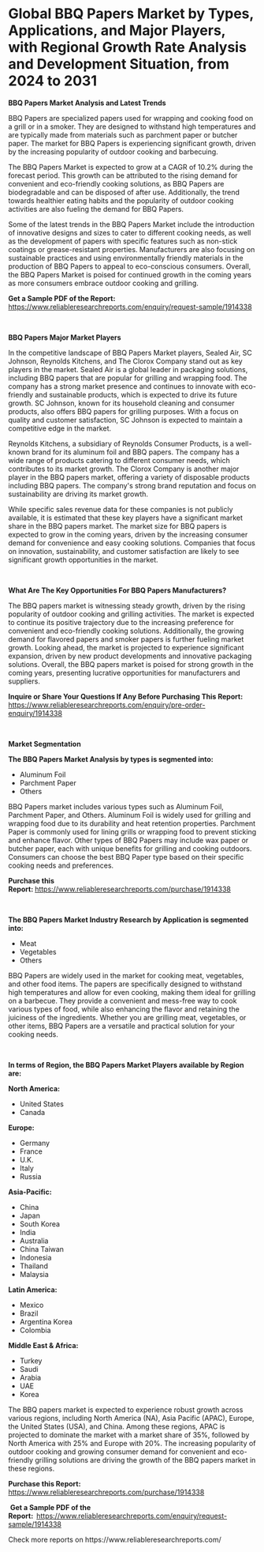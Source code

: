 <p><h1>Global BBQ Papers Market by Types, Applications, and Major Players, with Regional Growth Rate Analysis and Development Situation, from 2024 to 2031</h1></p><p><strong>BBQ Papers Market Analysis and Latest Trends</strong></p>
<p><p>BBQ Papers are specialized papers used for wrapping and cooking food on a grill or in a smoker. They are designed to withstand high temperatures and are typically made from materials such as parchment paper or butcher paper. The market for BBQ Papers is experiencing significant growth, driven by the increasing popularity of outdoor cooking and barbecuing.</p><p>The BBQ Papers Market is expected to grow at a CAGR of 10.2% during the forecast period. This growth can be attributed to the rising demand for convenient and eco-friendly cooking solutions, as BBQ Papers are biodegradable and can be disposed of after use. Additionally, the trend towards healthier eating habits and the popularity of outdoor cooking activities are also fueling the demand for BBQ Papers.</p><p>Some of the latest trends in the BBQ Papers Market include the introduction of innovative designs and sizes to cater to different cooking needs, as well as the development of papers with specific features such as non-stick coatings or grease-resistant properties. Manufacturers are also focusing on sustainable practices and using environmentally friendly materials in the production of BBQ Papers to appeal to eco-conscious consumers. Overall, the BBQ Papers Market is poised for continued growth in the coming years as more consumers embrace outdoor cooking and grilling.</p></p>
<p><strong>Get a Sample PDF of the Report:&nbsp;</strong> <a href="https://www.reliableresearchreports.com/enquiry/request-sample/1914338">https://www.reliableresearchreports.com/enquiry/request-sample/1914338</a></p>
<p>&nbsp;</p>
<p><strong>BBQ Papers Major Market Players</strong></p>
<p><p>In the competitive landscape of BBQ Papers Market players, Sealed Air, SC Johnson, Reynolds Kitchens, and The Clorox Company stand out as key players in the market. Sealed Air is a global leader in packaging solutions, including BBQ papers that are popular for grilling and wrapping food. The company has a strong market presence and continues to innovate with eco-friendly and sustainable products, which is expected to drive its future growth. SC Johnson, known for its household cleaning and consumer products, also offers BBQ papers for grilling purposes. With a focus on quality and customer satisfaction, SC Johnson is expected to maintain a competitive edge in the market.</p><p>Reynolds Kitchens, a subsidiary of Reynolds Consumer Products, is a well-known brand for its aluminum foil and BBQ papers. The company has a wide range of products catering to different consumer needs, which contributes to its market growth. The Clorox Company is another major player in the BBQ papers market, offering a variety of disposable products including BBQ papers. The company's strong brand reputation and focus on sustainability are driving its market growth.</p><p>While specific sales revenue data for these companies is not publicly available, it is estimated that these key players have a significant market share in the BBQ papers market. The market size for BBQ papers is expected to grow in the coming years, driven by the increasing consumer demand for convenience and easy cooking solutions. Companies that focus on innovation, sustainability, and customer satisfaction are likely to see significant growth opportunities in the market.</p></p>
<p>&nbsp;</p>
<p><strong>What Are The Key Opportunities For BBQ Papers Manufacturers?</strong></p>
<p><p>The BBQ papers market is witnessing steady growth, driven by the rising popularity of outdoor cooking and grilling activities. The market is expected to continue its positive trajectory due to the increasing preference for convenient and eco-friendly cooking solutions. Additionally, the growing demand for flavored papers and smoker papers is further fueling market growth. Looking ahead, the market is projected to experience significant expansion, driven by new product developments and innovative packaging solutions. Overall, the BBQ papers market is poised for strong growth in the coming years, presenting lucrative opportunities for manufacturers and suppliers.</p></p>
<p><strong>Inquire or Share Your Questions If Any Before Purchasing This Report:</strong> <a href="https://www.reliableresearchreports.com/enquiry/pre-order-enquiry/1914338">https://www.reliableresearchreports.com/enquiry/pre-order-enquiry/1914338</a></p>
<p>&nbsp;</p>
<p><strong>Market Segmentation</strong></p>
<p><strong>The BBQ Papers Market Analysis by types is segmented into:</strong></p>
<p><ul><li>Aluminum Foil</li><li>Parchment Paper</li><li>Others</li></ul></p>
<p><p>BBQ Papers market includes various types such as Aluminum Foil, Parchment Paper, and Others. Aluminum Foil is widely used for grilling and wrapping food due to its durability and heat retention properties. Parchment Paper is commonly used for lining grills or wrapping food to prevent sticking and enhance flavor. Other types of BBQ Papers may include wax paper or butcher paper, each with unique benefits for grilling and cooking outdoors. Consumers can choose the best BBQ Paper type based on their specific cooking needs and preferences.</p></p>
<p><strong>Purchase this Report:&nbsp;</strong><a href="https://www.reliableresearchreports.com/purchase/1914338">https://www.reliableresearchreports.com/purchase/1914338</a></p>
<p>&nbsp;</p>
<p><strong>The BBQ Papers Market Industry Research by Application is segmented into:</strong></p>
<p><ul><li>Meat</li><li>Vegetables</li><li>Others</li></ul></p>
<p><p>BBQ Papers are widely used in the market for cooking meat, vegetables, and other food items. The papers are specifically designed to withstand high temperatures and allow for even cooking, making them ideal for grilling on a barbecue. They provide a convenient and mess-free way to cook various types of food, while also enhancing the flavor and retaining the juiciness of the ingredients. Whether you are grilling meat, vegetables, or other items, BBQ Papers are a versatile and practical solution for your cooking needs.</p></p>
<p>&nbsp;</p>
<p><strong>In terms of Region, the BBQ Papers Market Players available by Region are:</strong></p>
<p>
    <p> <strong> North America: </strong>
        <ul>
            <li>United States</li>
            <li>Canada</li>
        </ul>
        </p> 
    <p> <strong> Europe: </strong>
        <ul>
            <li>Germany</li>
            <li>France</li>
            <li>U.K.</li>
            <li>Italy</li>
            <li>Russia</li>
        </ul>
        </p> 
    <p> <strong> Asia-Pacific: </strong>
        <ul>
            <li>China</li>
            <li>Japan</li>
            <li>South Korea</li>
            <li>India</li>
            <li>Australia</li>
            <li>China Taiwan</li>
            <li>Indonesia</li>
            <li>Thailand</li>
            <li>Malaysia</li>
        </ul>
        </p> 
    <p> <strong> Latin America: </strong>
        <ul>
            <li>Mexico</li>
            <li>Brazil</li>
            <li>Argentina Korea</li>
            <li>Colombia</li>
        </ul>
        </p> 
    <p> <strong> Middle East & Africa: </strong>
        <ul>
            <li>Turkey</li>
            <li>Saudi</li>
            <li>Arabia</li>
            <li>UAE</li>
            <li>Korea</li>
        </ul>
    </p>
    </p>
<p><p>The BBQ papers market is expected to experience robust growth across various regions, including North America (NA), Asia Pacific (APAC), Europe, the United States (USA), and China. Among these regions, APAC is projected to dominate the market with a market share of 35%, followed by North America with 25% and Europe with 20%. The increasing popularity of outdoor cooking and growing consumer demand for convenient and eco-friendly grilling solutions are driving the growth of the BBQ papers market in these regions.</p></p>
<p><strong>Purchase this Report: </strong><a href="https://www.reliableresearchreports.com/purchase/1914338">https://www.reliableresearchreports.com/purchase/1914338</a></p>
<p>&nbsp;<strong>Get a Sample PDF of the Report:&nbsp;&nbsp;</strong><a href="https://www.reliableresearchreports.com/enquiry/request-sample/1914338">https://www.reliableresearchreports.com/enquiry/request-sample/1914338</a></p>
<p><strong></strong></p>
<p>Check more reports on https://www.reliableresearchreports.com/</p>
